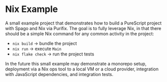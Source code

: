 # Nix Example

A small example project that demonstrates how to build a PureScript project with Spago and Nix via Purifix. The goal is to fully leverage Nix, in that there should be a simple Nix command for any common activity in the project:

- `nix build` -> bundle the project
- `nix run` -> execute `Main`
- `nix flake check` -> run the project tests

In the future this small example may demonstrate a monorepo setup, deployment via a Nix ops tool to a local VM or a cloud provider, integration with JavaScript dependencies, and integration tests.
